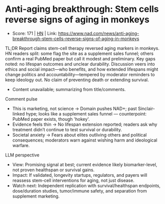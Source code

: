 # Anti-aging breakthrough: Stem cells reverse signs of aging in monkeys

- Score: 171 | [HN](https://news.ycombinator.com/item?id=45454460) | Link: https://www.nad.com/news/anti-aging-breakthrough-stem-cells-reverse-signs-of-aging-in-monkeys

TL;DR
Report claims stem-cell therapy reversed aging markers in monkeys. HN readers split: some flag the site as a supplement sales funnel; others confirm a real PubMed paper but call it modest and preliminary. Key gaps noted: no lifespan outcomes and unclear durability. Discussion veers into ethics and social impact—who benefits, and how extended lifespans might change politics and accountability—tempered by moderator reminders to keep ideology out. No claim of preventing death or extending survival.
- Content unavailable; summarizing from title/comments.

Comment pulse
- This is marketing, not science → Domain pushes NAD+; past Sinclair-linked hype; looks like a supplement sales funnel — counterpoint: PubMed paper exists, though 'hokey'.
- Evidence feels thin → No lifespan extension reported; readers ask why treatment didn’t continue to test survival or durability.
- Societal anxiety → Fears about elites outliving others and political consequences; moderators warn against wishing harm and ideological warfare.

LLM perspective
- View: Promising signal at best; current evidence likely biomarker-level, not proven healthspan or survival gains.
- Impact: If validated, longevity startups, regulators, and payers will reassess stem-cell interventions for aging, not just disease.
- Watch next: Independent replication with survival/healthspan endpoints, dose/duration studies, tumor/immune safety, and separation from supplement marketing.
